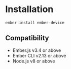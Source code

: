 # Installation

```
ember install ember-device
```

## Compatibility

* Ember.js v3.4 or above
* Ember CLI v2.13 or above
* Node.js v8 or above
